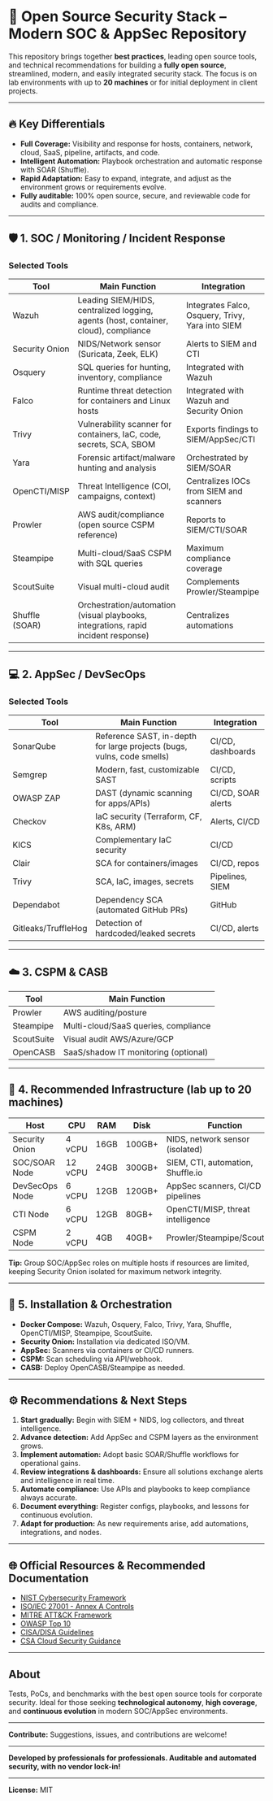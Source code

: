 # 🧠 Open Source Security Stack – Modern SOC & AppSec Repository

This repository brings together **best practices**, leading open source tools, and technical recommendations for building a **fully open source**, streamlined, modern, and easily integrated security stack. The focus is on lab environments with up to **20 machines** or for initial deployment in client projects.

***

## 🔥 Key Differentials

- **Full Coverage:** Visibility and response for hosts, containers, network, cloud, SaaS, pipeline, artifacts, and code.
- **Intelligent Automation:** Playbook orchestration and automatic response with SOAR (Shuffle).
- **Rapid Adaptation:** Easy to expand, integrate, and adjust as the environment grows or requirements evolve.
- **Fully auditable:** 100% open source, secure, and reviewable code for audits and compliance.

***

## 🛡️ 1. SOC / Monitoring / Incident Response

### Selected Tools
| Tool             | Main Function                                                                              | Integration                                      |
|------------------|-------------------------------------------------------------------------------------------|--------------------------------------------------|
| Wazuh            | Leading SIEM/HIDS, centralized logging, agents (host, container, cloud), compliance       | Integrates Falco, Osquery, Trivy, Yara into SIEM |
| Security Onion   | NIDS/Network sensor (Suricata, Zeek, ELK)                                                 | Alerts to SIEM and CTI                           |
| Osquery          | SQL queries for hunting, inventory, compliance                                            | Integrated with Wazuh                            |
| Falco            | Runtime threat detection for containers and Linux hosts                                   | Integrated with Wazuh and Security Onion         |
| Trivy            | Vulnerability scanner for containers, IaC, code, secrets, SCA, SBOM                       | Exports findings to SIEM/AppSec/CTI              |
| Yara             | Forensic artifact/malware hunting and analysis                                            | Orchestrated by SIEM/SOAR                        |
| OpenCTI/MISP     | Threat Intelligence (COI, campaigns, context)                                             | Centralizes IOCs from SIEM and scanners          |
| Prowler          | AWS audit/compliance (open source CSPM reference)                                         | Reports to SIEM/CTI/SOAR                         |
| Steampipe        | Multi-cloud/SaaS CSPM with SQL queries                                                    | Maximum compliance coverage                      |
| ScoutSuite       | Visual multi-cloud audit                                                                  | Complements Prowler/Steampipe                    |
| Shuffle (SOAR)   | Orchestration/automation (visual playbooks, integrations, rapid incident response)        | Centralizes automations                          |

***

## 💻 2. AppSec / DevSecOps

### Selected Tools
| Tool           | Main Function                                                   | Integration         |
|----------------|-----------------------------------------------------------------|---------------------|
| SonarQube      | Reference SAST, in-depth for large projects (bugs, vulns, code smells) | CI/CD, dashboards   |
| Semgrep        | Modern, fast, customizable SAST                                 | CI/CD, scripts      |
| OWASP ZAP      | DAST (dynamic scanning for apps/APIs)                          | CI/CD, SOAR alerts  |
| Checkov        | IaC security (Terraform, CF, K8s, ARM)                         | Alerts, CI/CD       |
| KICS           | Complementary IaC security                                      | CI/CD               |
| Clair          | SCA for containers/images                                       | CI/CD, repos        |
| Trivy          | SCA, IaC, images, secrets                                       | Pipelines, SIEM     |
| Dependabot     | Dependency SCA (automated GitHub PRs)                          | GitHub              |
| Gitleaks/TruffleHog | Detection of hardcoded/leaked secrets                      | CI/CD, alerts       |

***

## ☁️ 3. CSPM & CASB

| Tool        | Main Function                 |
|-------------|------------------------------|
| Prowler     | AWS auditing/posture          |
| Steampipe   | Multi-cloud/SaaS queries, compliance |
| ScoutSuite  | Visual audit AWS/Azure/GCP    |
| OpenCASB    | SaaS/shadow IT monitoring (optional) |

***

## 🧰 4. Recommended Infrastructure (lab up to 20 machines)

|Host                |CPU    |RAM    |Disk    |Function                              |
|--------------------|-------|-------|--------|--------------------------------------|
|Security Onion      |4 vCPU |16GB   |100GB+  |NIDS, network sensor (isolated)       |
|SOC/SOAR Node       |12 vCPU|24GB   |300GB+  |SIEM, CTI, automation, Shuffle.io     |
|DevSecOps Node      |6 vCPU |12GB   |120GB+  |AppSec scanners, CI/CD pipelines      |
|CTI Node            |6 vCPU |12GB   |80GB+   |OpenCTI/MISP, threat intelligence     |
|CSPM Node           |2 vCPU |4GB    |40GB+   |Prowler/Steampipe/ScoutSuite          |

**Tip:** Group SOC/AppSec roles on multiple hosts if resources are limited, keeping Security Onion isolated for maximum network integrity.

***

## 🚀 5. Installation & Orchestration

- **Docker Compose:** Wazuh, Osquery, Falco, Trivy, Yara, Shuffle, OpenCTI/MISP, Steampipe, ScoutSuite.
- **Security Onion:** Installation via dedicated ISO/VM.
- **AppSec:** Scanners via containers or CI/CD runners.
- **CSPM:** Scan scheduling via API/webhook.
- **CASB:** Deploy OpenCASB/Steampipe as needed.

***

## ⚙️ Recommendations & Next Steps

1. **Start gradually:** Begin with SIEM + NIDS, log collectors, and threat intelligence.
2. **Advance detection:** Add AppSec and CSPM layers as the environment grows.
3. **Implement automation:** Adopt basic SOAR/Shuffle workflows for operational gains.
4. **Review integrations & dashboards:** Ensure all solutions exchange alerts and intelligence in real time.
5. **Automate compliance:** Use APIs and playbooks to keep compliance always accurate.
6. **Document everything:** Register configs, playbooks, and lessons for continuous evolution.
7. **Adapt for production:** As new requirements arise, add automations, integrations, and nodes.

***

## 🌐 Official Resources & Recommended Documentation

- [NIST Cybersecurity Framework](https://www.nist.gov/cyberframework)
- [ISO/IEC 27001 - Annex A Controls](https://www.iso.org/isoiec-27001-information-security.html)
- [MITRE ATT&CK Framework](https://attack.mitre.org/)
- [OWASP Top 10](https://owasp.org/www-project-top-ten/)
- [CISA/DISA Guidelines](https://www.cisa.gov/)
- [CSA Cloud Security Guidance](https://cloudsecurityalliance.org/)

***

## About

Tests, PoCs, and benchmarks with the best open source tools for corporate security. Ideal for those seeking **technological autonomy**, **high coverage**, and **continuous evolution** in modern SOC/AppSec environments.

***

**Contribute:** Suggestions, issues, and contributions are welcome!

***

**Developed by professionals for professionals. Auditable and automated security, with no vendor lock-in!**

***

**License:** MIT